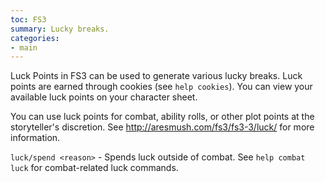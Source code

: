 ```yaml
---
toc: FS3
summary: Lucky breaks.
categories:
- main
---
```

Luck Points in FS3 can be used to generate various lucky breaks.  Luck points are earned through cookies (see `help cookies`).  You can view your available luck points on your character sheet.

You can use luck points for combat, ability rolls, or other plot points at the storyteller's discretion.  See http://aresmush.com/fs3/fs3-3/luck/ for more information.

`luck/spend <reason>` - Spends luck outside of combat.
    See `help combat luck` for combat-related luck commands.
